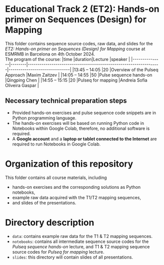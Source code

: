 # Educational Track 2 (ET2): Hands-on primer on Sequences (Design) for Mapping	
This folder contains sequence source codes, raw data, and slides for the *ET2: Hands-on primer on Sequences (Design) for Mapping* course at ESMRMB in Barcelona on 4th October 2024.     
The program of the course: 
|time      |duration|Lecture                                                              |speaker                         |
|---------------|--------|-------------------------------------------------------------------|-------------------------------|
|13:45 – 14:05  |20      |Overview of the Pulseq Approach	                                   |Maxim Zaitzev                  |
|14:05 – 14:55  |50      |Pulse sequence hands-on	                                           |Qingping Chen                  |
|14:55 – 15:15	|20      |Pulseq for mapping	                                               |Andreia Sofia Oliveira Gaspar  |

## Necessary technical preparation steps
* Provided hands-on exercises and pulse sequence code snippets are in Python programming language.
* The hands-on exercises will be based on running Python code in Notebooks within Google Colab, therefore, no additional software is required.    
* A **Google account** and a **laptop or tablet connected to the Internet** are required to run Notebooks in Google Colab.

# Organization of this repository
This folder contains all course materials, including
* hands-on exercises and the corresponding solutions as Python notebooks,
* example raw data acquired with the T1/T2 mapping sequences,
* and slides of the presentations.

# Directory	description
* `data`: contains example raw data for the T1 & T2 mapping sequences.
* `notebooks`:	contains all intermediate sequence source codes for the *Pulseq sequence hands-on* lecture, and T1 & T2 mapping sequence source codes for *Pulseq for mapping* lecture.
* `slides`:	this directory will contain slides of all presentations.
